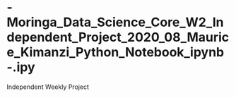 # -Moringa_Data_Science_Core_W2_Independent_Project_2020_08_Maurice_Kimanzi_Python_Notebook_ipynb-.ipy
Independent Weekly Project
